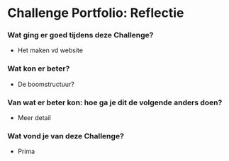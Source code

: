 # Challenge Portfolio: Reflectie

### Wat ging er goed tijdens deze Challenge?
- Het maken vd website

### Wat kon er beter?
- De boomstructuur?

### Van wat er beter kon: hoe ga je dit de volgende anders doen?
- Meer detail

### Wat vond je van deze Challenge? 
- Prima